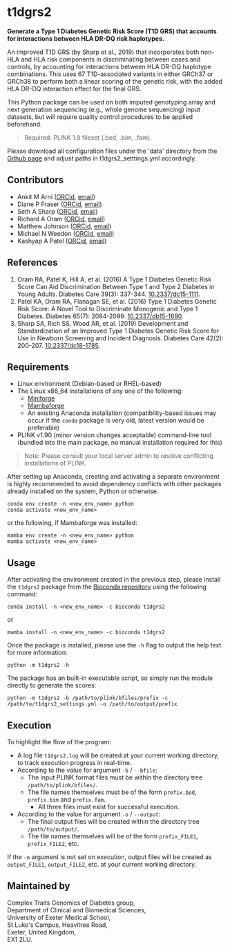# t1dgrs2

**Generate a Type 1 Diabetes Genetic Risk Score (T1D GRS) that accounts for interactions between HLA DR-DQ risk haplotypes.**

An improved T1D GRS (by Sharp et al., 2019) that incorporates both non-HLA and HLA risk components in discriminating between cases and controls, by accounting for interactions between HLA DR-DQ haplotype combinations. This uses 67 T1D-associated variants in either GRCh37 or GRCh38 to perform both a linear scoring of the genetic risk, with the added HLA DR-DQ interaction effect for the final GRS.

This Python package can be used on both imputed genotyping array and next generation sequencing (e.g., whole genome sequencing) input datasets, but will require quality control procedures to be applied beforehand.

> Required: PLINK 1.9 fileset (.bed, .bim, .fam).

Please download all configuration files under the 'data' directory from the [Github page](https://github.com/t2diabetesgenes/t1dgrs2) and adjust paths in t1dgrs2_setttings.yml accordingly.

## Contributors

* Ankit M Arni ([ORCid](https://orcid.org/0009-0005-0365-9235), [email](mailto:a.m.arni@exeter.ac.uk))
* Diane P Fraser ([ORCid](https://orcid.org/0000-0003-0988-8926), [email](mailto:d.p.fraser@exeter.ac.uk))
* Seth A Sharp ([ORCid](https://orcid.org/0000-0002-0607-9990), [email](mailto:ssharp@stanford.edu))
* Richard A Oram ([ORCid](https://orcid.org/0000-0003-3581-8980), [email](mailto:r.oram@exeter.ac.uk))
* Matthew Johnson ([ORCid](https://orcid.org/0000-0003-3581-8980), [email](mailto:r.oram@exeter.ac.uk))
* Michael N Weedon ([ORCid](https://orcid.org/0000-0002-6174-6135), [email](mailto:m.n.weedon@exeter.ac.uk))
* Kashyap A Patel ([ORCid](https://orcid.org/0000-0002-9240-8104), [email](mailto:k.a.patel@exeter.ac.uk))

## References

1. Oram RA, Patel K, Hill A, et al. (2016) A Type 1 Diabetes Genetic Risk Score Can Aid Discrimination Between Type 1 and Type 2 Diabetes in Young Adults. Diabetes Care 39(3): 337-344. [10.2337/dc15-1111](https://doi.org/10.2337/dc15-1111).
2. Patel KA, Oram RA, Flanagan SE, et al. (2016) Type 1 Diabetes Genetic Risk Score: A Novel Tool to Discriminate Monogenic and Type 1 Diabetes. Diabetes 65(7): 2094-2099. [10.2337/db15-1690](https://doi.org/10.2337/db15-1690).
3. Sharp SA, Rich SS, Wood AR, et al. (2019) Development and Standardization of an Improved Type 1 Diabetes Genetic Risk Score for Use in Newborn Screening and Incident Diagnosis. Diabetes Care 42(2): 200-207. [10.2337/dc18-1785](https://doi.org/10.2337/dc18-1785).

## Requirements

- Linux environment (Debian-based or RHEL-based)
- The Linux x86_64 installations of any one of the following:
  - [Miniforge](https://github.com/conda-forge/miniforge/releases/latest/download/Miniforge3-Linux-x86_64.sh)
  - [Mambaforge](https://github.com/conda-forge/miniforge/releases/latest/download/Mambaforge-Linux-x86_64.sh)
  - An existing Anaconda installation (compatibility-based issues may occur if the `conda` package is very old, latest version would be preferable)
- PLINK v1.90 (minor version changes acceptable) command-line tool (bundled into the main package, no manual installation required for this)

> Note: Please consult your local server admin to resolve conflicting installations of PLINK.

After setting up Anaconda, creating and activating a separate environment is highly recommended to avoid dependency conflicts with other packages already installed on the system, Python or otherwise.

```{bash}
conda env create -n <new_env_name> python
conda activate <new_env_name>
```
or the following, if Mambaforge was installed:
```{bash}
mamba env create -n <new_env_name> python
mamba activate <new_env_name>
```

## Usage

After activating the environment created in the previous step, please install the `t1dgrs2` package from the [Bioconda repository](https://anaconda.org/bioconda/repo/) using the following command:

```{bash}
conda install -n <new_env_name> -c bioconda t1dgrs2
```
or
```{bash}
mamba install -n <new_env_name> -c bioconda t1dgrs2
```

Once the package is installed, please use the `-h` flag to output the help text for more information:

```{bash}
python -m t1dgrs2 -h
```

The package has an built-in executable script, so simply run the module directly to generate the scores:

```{bash}
python -m t1dgrs2 -b /path/to/plink/bfiles/prefix -c /path/to/t1dgrs2_settings.yml -o /path/to/output/prefix
```

## Execution

To highlight the flow of the program:

- A log file `t1dgrs2.log` will be created at your current working directory, to track execution progress in real-time.
- According to the value for argument `-b` / `--bfile`:
  - The input PLINK format files must be within the directory tree `/path/to/plink/bfiles/`.
  - The file names themselves must be of the form `prefix.bed`, `prefix.bim` and `prefix.fam`.
    - All three files must exist for successful execution.
- According to the value for argument `-o` / `--output`:
  - The final output files will be created within the directory tree `/path/to/output/`.
  - The file names themselves will be of the form `prefix_FILE1`, `prefix_FILE2`, etc.

If the `-o` argument is not set on execution, output files will be created as `output_FILE1`, `output_FILE2`, etc. at your current working directory.

## Maintained by

Complex Traits Genomics of Diabetes group,<br>
Department of Clinical and Biomedical Sciences,<br>
University of Exeter Medical School,<br>
St Luke's Campus, Heavitree Road,<br>
Exeter, United Kingdom,<br>
EX1 2LU.
